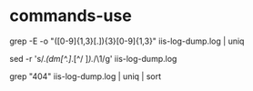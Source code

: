 # commands-use

grep -E -o "([0-9]{1,3}[\.]){3}[0-9]{1,3}" iis-log-dump.log | uniq

sed -r 's/.*(dm[^\.]*\.[^/ ]*).*/\1/g' iis-log-dump.log

 grep "404" iis-log-dump.log | uniq | sort
